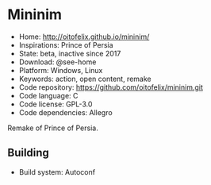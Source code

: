 # Mininim

- Home: http://oitofelix.github.io/mininim/
- Inspirations: Prince of Persia
- State: beta, inactive since 2017
- Download: @see-home
- Platform: Windows, Linux
- Keywords: action, open content, remake
- Code repository: https://github.com/oitofelix/mininim.git
- Code language: C
- Code license: GPL-3.0
- Code dependencies: Allegro

Remake of Prince of Persia.

## Building

- Build system: Autoconf
